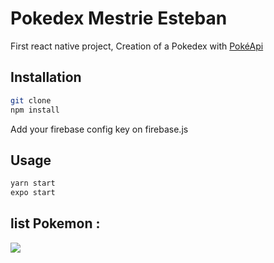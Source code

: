 # Pokedex Mestrie Esteban

First react native project,
Creation of a Pokedex with [PokéApi](https://pokeapi.co/)

## Installation

```bash
git clone
npm install
```
Add your firebase config key on firebase.js

## Usage
```bash
yarn start
expo start
```

## list Pokemon :  

![](list_pokemon.gif)

